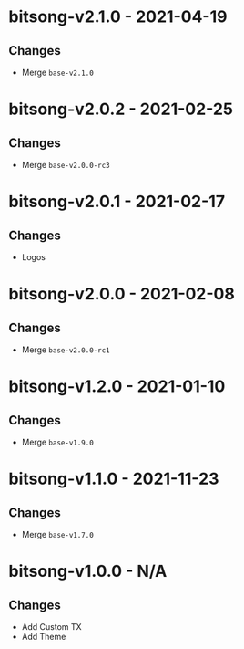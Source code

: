 # bitsong-v2.1.0 - 2021-04-19

## Changes
- Merge `base-v2.1.0`

# bitsong-v2.0.2 - 2021-02-25

## Changes
- Merge `base-v2.0.0-rc3`

# bitsong-v2.0.1 - 2021-02-17

## Changes
- Logos

# bitsong-v2.0.0 - 2021-02-08

## Changes
- Merge `base-v2.0.0-rc1`

# bitsong-v1.2.0 - 2021-01-10

## Changes
- Merge `base-v1.9.0`

# bitsong-v1.1.0 - 2021-11-23

## Changes
- Merge `base-v1.7.0`
# bitsong-v1.0.0 - N/A

## Changes

- Add Custom TX
- Add Theme
